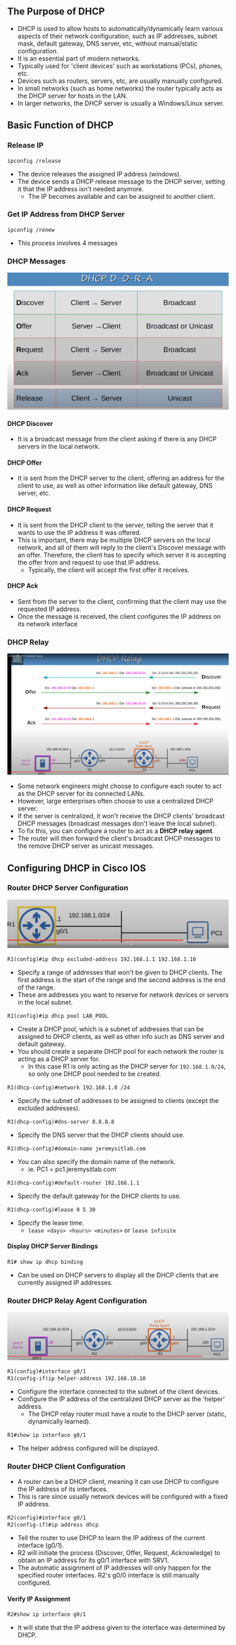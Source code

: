 ## The Purpose of DHCP
* DHCP is used to allow hosts to automatically/dynamically learn various aspects of their network configuration, such as IP addresses, subnet mask, default gateway, DNS server, etc, without manual/static configuration.
* It is an essential part of modern networks.
* Typically used for 'client devices' such as workstations (PCs), phones, etc.
* Devices such as routers, servers, etc, are usually manually configured.
* In small networks (such as home networks) the router typically acts as the DHCP server for hosts in the LAN.
* In larger networks, the DHCP server is usually a Windows/Linux server.
## Basic Function of DHCP

### Release IP
```
ipconfig /release
```
* The device releases the assigned IP address (windows).
* The device sends a DHCP release message to the DHCP server, setting it that the IP address isn't needed anymore.
	* The IP becomes available and can be assigned to another client.
### Get IP Address from DHCP Server
```
ipconfig /renew
```
* This process involves 4 messages
### DHCP Messages
![DHCP message types](./img3/dhcp-message-types.png)
#### DHCP Discover
* It is a broadcast message from the client asking if there is any DHCP servers in the local network.
#### DHCP Offer
* It is sent from the DHCP server to the client, offering an address for the client to use, as well as other information like default gateway, DNS server, etc.
#### DHCP Request
* It is sent from the DHCP client to the server, telling the server that it wants to use the IP address it was offered.
* This is important, there may be multiple DHCP servers on the local network, and all of them will reply to the client's Discover message with an offer. Therefore, the client has to specify which server it is accepting the offer from and request to use that IP address.
	* Typically, the client will accept the first offer it receives.
#### DHCP Ack
* Sent from the server to the client, confirming that the client may use the requested IP address.
* Once the message is received, the client configures the IP address on its network interface
### DHCP Relay
![DHCP relay](./img3/dhcp-relay.png)
* Some network engineers might choose to configure each router to act as the DHCP server for its connected LANs.
* However, large enterprises often choose to use a centralized DHCP server.
* If the server is centralized, it won't receive the DHCP clients' broadcast DHCP messages (broadcast messages don't leave the local subnet).
* To fix this, you can configure a router to act as a **DHCP relay agent**.
* The router will then forward the client's broadcast DHCP messages to the remove DHCP server as unicast messages.
## Configuring DHCP in Cisco IOS

### Router DHCP Server Configuration
![Router DHCP configuration](./img3/router-dhcp-server-config.png)

```
R1(config)#ip dhcp excluded-address 192.168.1.1 192.168.1.10
```
* Specify a range of addresses that won't be given to DHCP clients. The first address is the start of the range and the second address is the end of the range.
* These are addresses you want to reserve for network devices or servers in the local subnet.

```
R1(config)#ip dhcp pool LAB_POOL
```
* Create a DHCP pool, which is a subnet of addresses that can be assigned to DHCP clients, as well as other info such as DNS server and default gateway.
* You should create a separate DHCP pool for each network the router is acting as a DHCP server for.
	* In this case R1 is only acting as the DHCP server for `192.168.1.0/24`, so only one DHCP pool needed to be created.

```
R1(dhcp-config)#network 192.168.1.0 /24
```
* Specify the subnet of addresses to be assigned to clients (except the excluded addresses).

```
R1(dhcp-config)#dns-server 8.8.8.8
```
* Specify the DNS server that the DHCP clients should use.

```
R1(dhcp-config)#domain-name jeremysitlab.com
```
* You can also specify the domain name of the network.
	* ie. PC1 = pc1.jeremysitlab.com

```
R1(dhcp-config)#default-router 192.168.1.1
```
* Specify the default gateway for the DHCP clients to use.

```
R1(dhcp-config)#lease 0 5 30
```
* Specify the lease time.
	* `lease <days> <hours> <minutes>` or `lease infinite`

#### Display DHCP Server Bindings
```
R1# show ip dhcp binding
```
* Can be used on DHCP servers to display all the DHCP clients that are currently assigned IP addresses.

### Router DHCP Relay Agent Configuration
![DHCP relay configuration](./img3/dhcp-realy-topology.png)

```
R1(config)#interface g0/1
R1(config-if)ip helper-address 192.168.10.10
```
* Configure the interface connected to the subnet of the client devices.
* Configure the IP address of the centralized DHCP server as the 'helper' address.
	* The DHCP relay router must have a route to the DHCP server (static, dynamically learned).

```
R1#show ip interface g0/1
```
* The helper address configured will be displayed.

### Router DHCP Client Configuration
* A router can be a DHCP client, meaning it can use DHCP to configure the IP address of its interfaces.
* This is rare since usually network devices will be configured with a fixed IP address.

```
R2(config)#interface g0/1
R2(config-if)#ip address dhcp
```
* Tell the router to use DHCP to learn the IP address of the current interface (g0/1).
* R2 will initiate the process (Discover, Offer, Request, Acknowledge) to obtain an IP address for its g0/1 interface with SRV1.
* The automatic assignment of IP addresses will only happen for the specified router interfaces. R2's g0/0 interface is still manually configured. 
#### Verify IP Assignment
```
R2#show ip interface g0/1
```
* It will state that the IP address given to the interface was determined by DHCP.